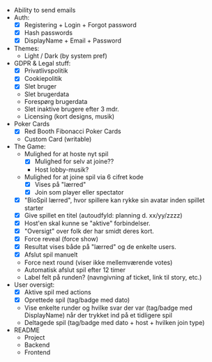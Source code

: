 - Ability to send emails
- Auth:
  - [x] Registering + Login + Forgot password
  - [x] Hash passwords
  - [x] DisplayName + Email + Password
- Themes:
  - Light / Dark (by system pref)
- GDPR & Legal stuff:
  - [x] Privatlivspolitik
  - [x] Cookiepolitik
  - [x] Slet bruger
  - Slet brugerdata
  - Forespørg brugerdata
  - Slet inaktive brugere efter 3 mdr.
  - Licensing (kort designs, musik)
- Poker Cards
  - [x] Red Booth Fibonacci Poker Cards
  - Custom Card (writable)
- The Game:
  - Mulighed for at hoste nyt spil
    - [x] Mulighed for selv at joine??
    - Host lobby-musik?
  - Mulighed for at joine spil via 6 cifret kode
    - [x] Vises på "lærred"
    - [x] Join som player eller spectator
  - [x] "BioSpil lærred", hvor spillere kan rykke sin avatar inden spillet starter
  - [x] Give spillet en titel (autoudfyld: planning d. xx/yy/zzzz)
  - [x] Host'en skal kunne se "aktive" forbindelser.
  - [x] "Oversigt" over folk der har smidt deres kort.
  - [x] Force reveal (force show)
  - [x] Resultat vises både på "lærred" og de enkelte users.
  - [x] Afslut spil manuelt
  - Force next round (viser ikke mellemværende votes)
  - Automatisk afslut spil efter 12 timer
  - Label felt på runden? (navngivning af ticket, link til story, etc.)
- User oversigt:
  - [x] Aktive spil med actions
  - [x] Oprettede spil (tag/badge med dato)
  - Vise enkelte runder og hvilke svar der var (tag/badge med DisplayName) når der trykket ind på et tidligere spil
  - Deltagede spil (tag/badge med dato + host + hvilken join type)
- README
  - Project
  - Backend
  - Frontend
